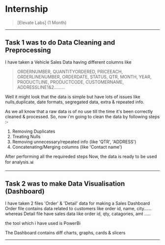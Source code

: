 # Internship 
>[Elevate Labs] (1 Month)
------------------
## Task 1 was to do Data Cleaning and Preprocessing 
I have taken a Vehicle Sales Data having different columns like 
> ORDERNUMBER, QUANTITYORDERED, PRICEEACH,	ORDERLINENUMBER,	ORDERDATE,	STATUS,	QTR, MONTH, YEAR,	PRODUCTLINE,	PRODUCTCODE,	CUSTOMERNAME,	ADDRESSLINE1&2.........

Well it might look that the data is simple but have lots of issues like nulls,duplicate, date formats, segregated data, extra & repeated info.

As we all know that a raw data is of no use till the time it's been correctly cleaned & processed.
So, now i'm going to clean the data by following steps :-
1) Removing Duplicates
2) Treating Nulls
3) Removing unnecessary/repeated info (like 'QTR', 'ADDRESS')
4) Concatenating/Merging columns (like 'Contact name') 

After performing all the requireded steps 
Now, the data is ready to be used for analysis.📊

------------

## Task 2 was to make Data Visualisation (Dashboard)
I have taken 2 files 'Order' & 'Detail' data for making a Sales Dashboard 
Order file contains data related to customers like order id, name, city......
whereas Detail file have sales data like order id, qty, catagories, amt .....

the tool which i have used is PowerBi

The Dashboard contains diff charts, graphs, cards & slicers

 ------------------------
 
